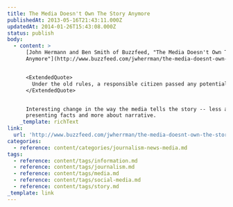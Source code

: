 ```yaml
---
title: The Media Doesn't Own The Story Anymore
publishedAt: 2013-05-16T21:43:11.000Z
updatedAt: 2014-01-26T15:43:08.000Z
status: publish
body:
  - content: >
      [John Hermann and Ben Smith of Buzzfeed, "The Media Doesn't Own The Story
      Anymore"](http://www.buzzfeed.com/jwherrman/the-media-doesnt-own-the-story-anymore):


      <ExtendedQuote>
        Under the old rules, a responsible citizen passed any potential bit of news he could find on to the professionals. The professionals collected tips, corroborated them, published the ones that panned out. Reporters could protect their readers from bad information -- indeed, for reporters, the story was defined largely by what was kept from the public; for readers, the story was defined by the story. But now we should assume our readers and viewers see virtually everything that we see. We can no longer decide which rumors and scraps of information should be dignified with publication -- a sufficiently compelling scrap of information, be it a picture of a man with a black backpack or an anonymous, single-sentence Reddit post from the scene of the crime, will become news on that merit alone.
      </ExtendedQuote>


      Interesting change in the way the media tells the story -- less about
      presenting facts and more about narrative.
    _template: richText
link:
  url: 'http://www.buzzfeed.com/jwherrman/the-media-doesnt-own-the-story-anymore'
categories:
  - reference: content/categories/journalism-news-media.md
tags:
  - reference: content/tags/information.md
  - reference: content/tags/journalism.md
  - reference: content/tags/media.md
  - reference: content/tags/social-media.md
  - reference: content/tags/story.md
_template: link
---
```



